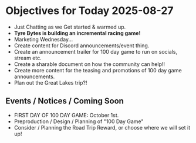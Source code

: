 # Objectives for Today 2025-08-27

- Just Chatting as we Get started & warmed up.
- **Tyre Bytes is building an incremental racing game!**
- Marketing Wednesday... 
- Create content for Discord announcements/event thing.
- Create an announcement trailer for 100 day game to run on socials, stream etc.
- Create a sharable document on how the community can help!!
- Create more content for the teasing and promotions of 100 day game announcements.
- Plan out the Great Lakes trip?!

## Events / Notices / Coming Soon

- FIRST DAY OF 100 DAY GAME: October 1st.
- Preproduction / Design / Planning of "100 Day Game"
- Consider / Planning the Road Trip Reward, or choose where we will set it up!
